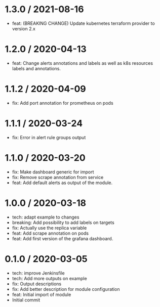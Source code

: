 
1.3.0 / 2021-08-16
==================

  * feat: (BREAKING CHANGE) Update kubernetes terraform provider to version 2.x

1.2.0 / 2020-04-13
==================

  * feat: Change alerts annotations and labels as well as k8s resources labels and annotations.

1.1.2 / 2020-04-09
==================

  * fix: Add port annotation for prometheus on pods

1.1.1 / 2020-03-24
==================

  * fix: Error in alert rule groups output

1.1.0 / 2020-03-20
==================

  * fix: Make dashboard generic for import
  * fix: Remove scrape annotation from service
  * feat: Add default alerts as output of the module.

1.0.0 / 2020-03-18
==================

  * tech: adapt example to changes
  * breaking: Add possibility to add labels on targets
  * fix: Actually use the replica variable
  * feat: Add scrape annotation on pods
  * feat: Add first version of the grafana dashboard.

0.1.0 / 2020-03-05
==================

  * tech: improve Jenkinsfile
  * tech: Add more outputs on example
  * fix: Output descriptions
  * fix: Add better description for module configuration
  * feat: Initial import of module
  * Initial commit
